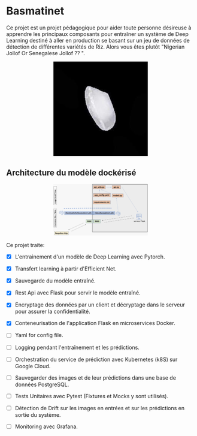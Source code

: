 # Basmatinet

Ce projet est un projet pédagogique pour aider toute personne désireuse à apprendre les principaux composants pour entraîner un système de Deep Learning destiné à aller en production se basant sur un jeu de données de détection de différentes variétés de Riz. Alors vous êtes plutôt "Nigerian Jollof Or Senegalese Jollof ?? ". 

<p align="center">
  <img src="./app/arborio.jpg" height="25%" width="50%">
</p>

## Architecture du modèle dockérisé

<p align="center">
  <img src="./app/architecture_dockerize.jpeg" height="25%" width="50%">
</p>




Ce projet traite:

- [x] L'entrainement d'un modèle de Deep Learning avec Pytorch.
- [x] Transfert learning à partir d'Efficient Net.
- [x] Sauvegarde du modèle entraîné.
- [x] Rest Api avec Flask pour servir le modèle entraîné.
- [x] Encryptage des données par un client et décryptage dans le serveur pour assurer la confidentialité.
- [x] Conteneurisation de l'application Flask en microservices Docker.
- [ ] Yaml for config file.
- [ ] Logging pendant l'entraînement et les prédictions.
- [ ] Orchestration du service de prédiction avec Kubernetes (k8S) sur Google Cloud.
- [ ] Sauvegarder des images et de leur prédictions dans une base de données PostgreSQL.
- [ ] Tests Unitaires avec Pytest (Fixtures et Mocks y sont utilisés).
- [ ] Détection de Drift sur les images en entrées et sur les prédictions en sortie du système. 
- [ ] Monitoring avec Grafana.


